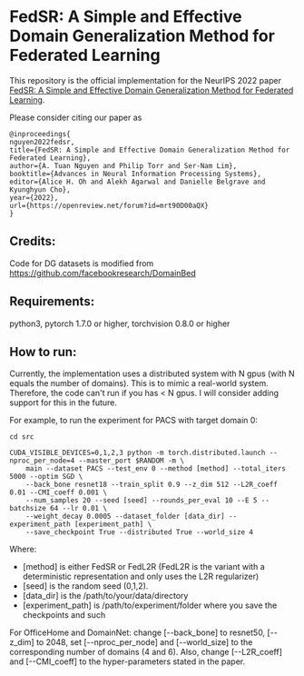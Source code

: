# FedSR: A Simple and Effective Domain Generalization Method for Federated Learning

This repository is the official implementation for the NeurIPS 2022 paper [FedSR: A Simple and Effective Domain Generalization Method for Federated Learning](https://openreview.net/pdf?id=mrt90D00aQX).

Please consider citing our paper as

```
@inproceedings{
nguyen2022fedsr,
title={FedSR: A Simple and Effective Domain Generalization Method for Federated Learning},
author={A. Tuan Nguyen and Philip Torr and Ser-Nam Lim},
booktitle={Advances in Neural Information Processing Systems},
editor={Alice H. Oh and Alekh Agarwal and Danielle Belgrave and Kyunghyun Cho},
year={2022},
url={https://openreview.net/forum?id=mrt90D00aQX}
}
```

## Credits:

Code for DG datasets is modified from https://github.com/facebookresearch/DomainBed

## Requirements:
python3, pytorch 1.7.0 or higher, torchvision 0.8.0 or higher

## How to run:

Currently, the implementation uses a distributed system with N gpus (with N equals the number of domains). This is to mimic a real-world system. Therefore, the code can't run if you has < N gpus. I will consider adding support for this in the future.

For example, to run the experiment for PACS with target domain 0:

```
cd src

CUDA_VISIBLE_DEVICES=0,1,2,3 python -m torch.distributed.launch --nproc_per_node=4 --master_port $RANDOM -m \
    main --dataset PACS --test_env 0 --method [method] --total_iters 5000 --optim SGD \
    --back_bone resnet18 --train_split 0.9 --z_dim 512 --L2R_coeff 0.01 --CMI_coeff 0.001 \
    --num_samples 20 --seed [seed] --rounds_per_eval 10 --E 5 --batchsize 64 --lr 0.01 \
    --weight_decay 0.0005 --dataset_folder [data_dir] --experiment_path [experiment_path] \
    --save_checkpoint True --distributed True --world_size 4
```

Where:
- [method] is either FedSR or FedL2R (FedL2R is the variant with a deterministic representation and only uses the L2R regularizer)
- [seed] is the random seed (0,1,2).
- [data_dir] is the /path/to/your/data/directory
- [experiment_path] is /path/to/experiment/folder where you save the checkpoints and such

For OfficeHome and DomainNet: change [--back_bone] to resnet50, [--z_dim] to 2048, set [--nproc_per_node] and [--world_size] to the corresponding number of domains (4 and 6). Also, change [--L2R_coeff] and [--CMI_coeff] to the hyper-parameters stated in the paper.

